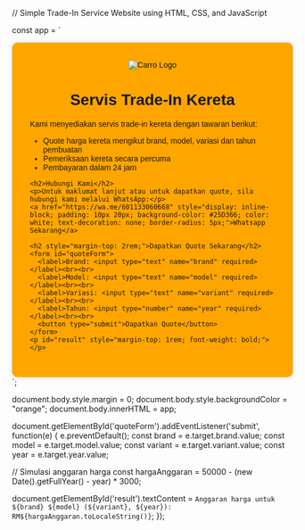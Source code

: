 // Simple Trade-In Service Website using HTML, CSS, and JavaScript

const app = `
  <div style="font-family: Arial, sans-serif; padding: 2rem; max-width: 600px; margin: auto; background-color: orange; border-radius: 10px; box-shadow: 0 0 10px rgba(0,0,0,0.1);">
    <div style="text-align: center; margin-bottom: 1.5rem;">
      <img src="/mnt/data/F8D975A3-FF13-4114-A687-15CBC2280FD2.png" alt="Carro Logo" style="max-width: 200px;">
    </div>
    <h1 style="text-align: center;">Servis Trade-In Kereta</h1>
    <p>Kami menyediakan servis trade-in kereta dengan tawaran berikut:</p>
    <ul>
      <li>Quote harga kereta mengikut brand, model, variasi dan tahun pembuatan</li>
      <li>Pemeriksaan kereta secara percuma</li>
      <li>Pembayaran dalam 24 jam</li>
    </ul>

    <h2>Hubungi Kami</h2>
    <p>Untuk maklumat lanjut atau untuk dapatkan quote, sila hubungi kami melalui WhatsApp:</p>
    <a href="https://wa.me/601133060668" style="display: inline-block; padding: 10px 20px; background-color: #25D366; color: white; text-decoration: none; border-radius: 5px;">Whatsapp Sekarang</a>

    <h2 style="margin-top: 2rem;">Dapatkan Quote Sekarang</h2>
    <form id="quoteForm">
      <label>Brand: <input type="text" name="brand" required></label><br><br>
      <label>Model: <input type="text" name="model" required></label><br><br>
      <label>Variasi: <input type="text" name="variant" required></label><br><br>
      <label>Tahun: <input type="number" name="year" required></label><br><br>
      <button type="submit">Dapatkan Quote</button>
    </form>
    <p id="result" style="margin-top: 1rem; font-weight: bold;"></p>
  </div>
`;

document.body.style.margin = 0;
document.body.style.backgroundColor = "orange";
document.body.innerHTML = app;

document.getElementById('quoteForm').addEventListener('submit', function(e) {
  e.preventDefault();
  const brand = e.target.brand.value;
  const model = e.target.model.value;
  const variant = e.target.variant.value;
  const year = e.target.year.value;

  // Simulasi anggaran harga
  const hargaAnggaran = 50000 - (new Date().getFullYear() - year) * 3000;

  document.getElementById('result').textContent = `Anggaran harga untuk ${brand} ${model} (${variant}, ${year}): RM${hargaAnggaran.toLocaleString()}`;
});
